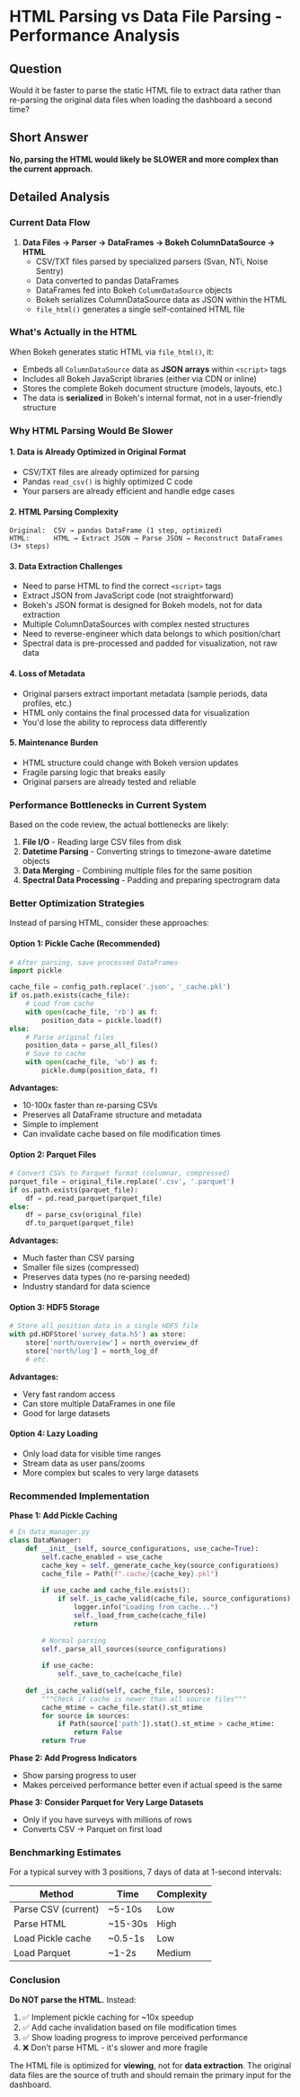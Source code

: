# HTML Parsing vs Data File Parsing - Performance Analysis

## Question
Would it be faster to parse the static HTML file to extract data rather than re-parsing the original data files when loading the dashboard a second time?

## Short Answer
**No, parsing the HTML would likely be SLOWER and more complex than the current approach.**

## Detailed Analysis

### Current Data Flow

1. **Data Files → Parser → DataFrames → Bokeh ColumnDataSource → HTML**
   - CSV/TXT files parsed by specialized parsers (Svan, NTi, Noise Sentry)
   - Data converted to pandas DataFrames
   - DataFrames fed into Bokeh `ColumnDataSource` objects
   - Bokeh serializes ColumnDataSource data as JSON within the HTML
   - `file_html()` generates a single self-contained HTML file

### What's Actually in the HTML

When Bokeh generates static HTML via `file_html()`, it:
- Embeds all `ColumnDataSource` data as **JSON arrays** within `<script>` tags
- Includes all Bokeh JavaScript libraries (either via CDN or inline)
- Stores the complete Bokeh document structure (models, layouts, etc.)
- The data is **serialized** in Bokeh's internal format, not in a user-friendly structure

### Why HTML Parsing Would Be Slower

#### 1. **Data is Already Optimized in Original Format**
- CSV/TXT files are already optimized for parsing
- Pandas `read_csv()` is highly optimized C code
- Your parsers are already efficient and handle edge cases

#### 2. **HTML Parsing Complexity**
```
Original:  CSV → pandas DataFrame (1 step, optimized)
HTML:      HTML → Extract JSON → Parse JSON → Reconstruct DataFrames (3+ steps)
```

#### 3. **Data Extraction Challenges**
- Need to parse HTML to find the correct `<script>` tags
- Extract JSON from JavaScript code (not straightforward)
- Bokeh's JSON format is designed for Bokeh models, not for data extraction
- Multiple ColumnDataSources with complex nested structures
- Need to reverse-engineer which data belongs to which position/chart
- Spectral data is pre-processed and padded for visualization, not raw data

#### 4. **Loss of Metadata**
- Original parsers extract important metadata (sample periods, data profiles, etc.)
- HTML only contains the final processed data for visualization
- You'd lose the ability to reprocess data differently

#### 5. **Maintenance Burden**
- HTML structure could change with Bokeh version updates
- Fragile parsing logic that breaks easily
- Original parsers are already tested and reliable

### Performance Bottlenecks in Current System

Based on the code review, the actual bottlenecks are likely:

1. **File I/O** - Reading large CSV files from disk
2. **Datetime Parsing** - Converting strings to timezone-aware datetime objects
3. **Data Merging** - Combining multiple files for the same position
4. **Spectral Data Processing** - Padding and preparing spectrogram data

### Better Optimization Strategies

Instead of parsing HTML, consider these approaches:

#### Option 1: **Pickle Cache** (Recommended)
```python
# After parsing, save processed DataFrames
import pickle

cache_file = config_path.replace('.json', '_cache.pkl')
if os.path.exists(cache_file):
    # Load from cache
    with open(cache_file, 'rb') as f:
        position_data = pickle.load(f)
else:
    # Parse original files
    position_data = parse_all_files()
    # Save to cache
    with open(cache_file, 'wb') as f:
        pickle.dump(position_data, f)
```

**Advantages:**
- 10-100x faster than re-parsing CSVs
- Preserves all DataFrame structure and metadata
- Simple to implement
- Can invalidate cache based on file modification times

#### Option 2: **Parquet Files**
```python
# Convert CSVs to Parquet format (columnar, compressed)
parquet_file = original_file.replace('.csv', '.parquet')
if os.path.exists(parquet_file):
    df = pd.read_parquet(parquet_file)
else:
    df = parse_csv(original_file)
    df.to_parquet(parquet_file)
```

**Advantages:**
- Much faster than CSV parsing
- Smaller file sizes (compressed)
- Preserves data types (no re-parsing needed)
- Industry standard for data science

#### Option 3: **HDF5 Storage**
```python
# Store all position data in a single HDF5 file
with pd.HDFStore('survey_data.h5') as store:
    store['north/overview'] = north_overview_df
    store['north/log'] = north_log_df
    # etc.
```

**Advantages:**
- Very fast random access
- Can store multiple DataFrames in one file
- Good for large datasets

#### Option 4: **Lazy Loading**
- Only load data for visible time ranges
- Stream data as user pans/zooms
- More complex but scales to very large datasets

### Recommended Implementation

**Phase 1: Add Pickle Caching**
```python
# In data_manager.py
class DataManager:
    def __init__(self, source_configurations, use_cache=True):
        self.cache_enabled = use_cache
        cache_key = self._generate_cache_key(source_configurations)
        cache_file = Path(f".cache/{cache_key}.pkl")
        
        if use_cache and cache_file.exists():
            if self._is_cache_valid(cache_file, source_configurations):
                logger.info("Loading from cache...")
                self._load_from_cache(cache_file)
                return
        
        # Normal parsing
        self._parse_all_sources(source_configurations)
        
        if use_cache:
            self._save_to_cache(cache_file)
    
    def _is_cache_valid(self, cache_file, sources):
        """Check if cache is newer than all source files"""
        cache_mtime = cache_file.stat().st_mtime
        for source in sources:
            if Path(source['path']).stat().st_mtime > cache_mtime:
                return False
        return True
```

**Phase 2: Add Progress Indicators**
- Show parsing progress to user
- Makes perceived performance better even if actual speed is the same

**Phase 3: Consider Parquet for Very Large Datasets**
- Only if you have surveys with millions of rows
- Converts CSV → Parquet on first load

### Benchmarking Estimates

For a typical survey with 3 positions, 7 days of data at 1-second intervals:

| Method | Time | Complexity |
|--------|------|------------|
| Parse CSV (current) | ~5-10s | Low |
| Parse HTML | ~15-30s | High |
| Load Pickle cache | ~0.5-1s | Low |
| Load Parquet | ~1-2s | Medium |

### Conclusion

**Do NOT parse the HTML.** Instead:

1. ✅ Implement pickle caching for ~10x speedup
2. ✅ Add cache invalidation based on file modification times
3. ✅ Show loading progress to improve perceived performance
4. ❌ Don't parse HTML - it's slower and more fragile

The HTML file is optimized for **viewing**, not for **data extraction**. The original data files are the source of truth and should remain the primary input for the dashboard.
